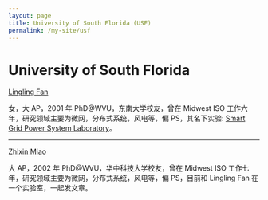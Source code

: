 ```yaml
---
layout: page
title: University of South Florida (USF)
permalink: /my-site/usf
---
```

# University of South Florida
[Lingling Fan](https://www.usf.edu/engineering/ee/documents/fanupdated.pdf)

女，大 AP，2001 年 PhD@WVU，东南大学校友，曾在 Midwest
ISO 工作六年，研究领域主要为微网，分布式系统，风电等，偏 PS，其名下实验:
[Smart Grid Power System Laboratory](http://power.eng.usf.edu/index.htm)。

---

[Zhixin Miao](https://www.usf.edu/engineering/ee/documents/miao.pdf)

大 AP，2002 年 PhD@WVU，华中科技大学校友，曾在 Midwest
ISO 工作七年，研究领域主要为微网，分布式系统，风电等，偏 PS，目前和 Lingling
Fan 在一个实验室，一起发文章。
